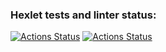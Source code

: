### Hexlet tests and linter status:
[![Actions Status](https://github.com/zhd4nov/devops-for-programmers-project-74/actions/workflows/hexlet-check.yml/badge.svg)](https://github.com/zhd4nov/devops-for-programmers-project-74/actions)
[![Actions Status](https://github.com/zhd4nov/devops-for-programmers-project-74/actions/workflows/push.yml/badge.svg)](https://github.com/zhd4nov/devops-for-programmers-project-74/actions)
